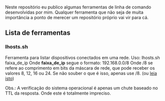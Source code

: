 Neste repositório eu publico algumas ferramentas de linha de comando desenvolvidas por mim.
Qualquer ferramenta que não seja de muita importância a ponto de merecer um repositório próprio vai vir para cá.

## Lista de ferramentas

### lhosts.sh
Ferramenta para listar dispositivos conectados em uma rede.
Uso: lhosts.sh faixa_de_ip
Onde **faixa_de_ip** segue o formato: 192.168.0.0/8
Onde /8 se refere ao comprimento em bits da máscara de rede, que pode receber os valores 8, 12, 16 ou 24.
Se não souber o que é isso, apenas use /8. (ou [leia isto](https://pt.wikipedia.org/wiki/Classless_Inter-Domain_Routing#Nota.C3.A7.C3.A3o_standard))

Obs.: A verificação do sistema operacional é apenas um chute baseado no TTL da resposta. Onde este é totalmente impreciso.
